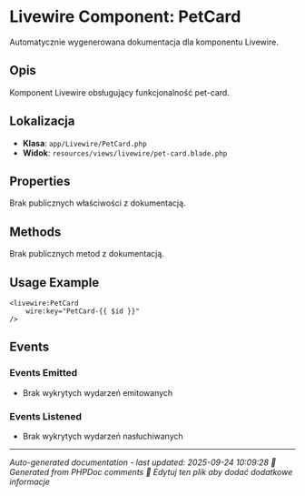 # Livewire Component: PetCard

Automatycznie wygenerowana dokumentacja dla komponentu Livewire.

## Opis
Komponent Livewire obsługujący funkcjonalność pet-card.

## Lokalizacja
- **Klasa**: `app/Livewire/PetCard.php`
- **Widok**: `resources/views/livewire/pet-card.blade.php`



## Properties
Brak publicznych właściwości z dokumentacją.

## Methods
Brak publicznych metod z dokumentacją.

## Usage Example
```blade
<livewire:PetCard
    wire:key="PetCard-{{ $id }}"
/>
```

## Events

### Events Emitted
- Brak wykrytych wydarzeń emitowanych

### Events Listened
- Brak wykrytych wydarzeń nasłuchiwanych

---
*Auto-generated documentation - last updated: 2025-09-24 10:09:28*
*🤖 Generated from PHPDoc comments*
*📝 Edytuj ten plik aby dodać dodatkowe informacje*